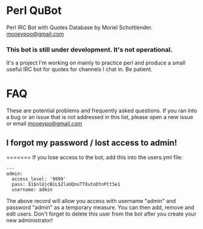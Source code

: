 # Perl QuBot #

Perl IRC Bot with Quotes Database by Moriel Schottlender.
mooeypoo@gmail.com

### This bot is still under development. It's not operational. ###
It's a project I'm working on mainly to practice perl and produce a small useful IRC bot for quotes for channels I chat in. Be patient.






# FAQ #
These are potential problems and frequently asked questions. If you ran into a bug or an issue that is not addressed in this list, please open a new issue or email mooeypo@gmail.com

## I forgot my password / lost access to admin! ##
=======
If you lose access to the bot, add this into the users.yml file:

```
---
admin:
  access_level: '9999'
  pass: $1$nlUjcBiL$2laUQnoTTXutoDtnPCt5e1
  username: admin
```
The above record will allow you access with username "admin" and password "admin" as a temporary measure. You can then add, remove and edit users. Don't forget to delete this user from the bot after you create your new administrator!

